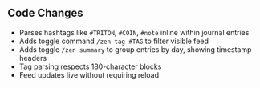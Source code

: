 ## Code Changes

- Parses hashtags like `#TRITON`, `#COIN`, `#note` inline within journal entries
- Adds toggle command `/zen tag #TAG` to filter visible feed
- Adds toggle `/zen summary` to group entries by day, showing timestamp headers
- Tag parsing respects 180-character blocks
- Feed updates live without requiring reload
